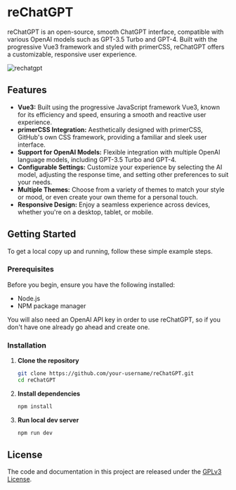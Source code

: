 # reChatGPT

reChatGPT is an open-source, smooth ChatGPT interface, compatible with various OpenAI models such as GPT-3.5 Turbo and GPT-4. Built with the progressive Vue3 framework and styled with primerCSS, reChatGPT offers a customizable, responsive user experience.

![rechatgpt](https://github.com/BadgerHobbs/reChatGPT-Vue/assets/23462440/9cf31479-b3ef-4d7e-ab62-e183c3e398c1)

## Features

- **Vue3:** Built using the progressive JavaScript framework Vue3, known for its efficiency and speed, ensuring a smooth and reactive user experience.
- **primerCSS Integration:** Aesthetically designed with primerCSS, GitHub's own CSS framework, providing a familiar and sleek user interface.
- **Support for OpenAI Models:** Flexible integration with multiple OpenAI language models, including GPT-3.5 Turbo and GPT-4.
- **Configurable Settings:** Customize your experience by selecting the AI model, adjusting the response time, and setting other preferences to suit your needs.
- **Multiple Themes:** Choose from a variety of themes to match your style or mood, or even create your own theme for a personal touch.
- **Responsive Design:** Enjoy a seamless experience across devices, whether you're on a desktop, tablet, or mobile.

## Getting Started

To get a local copy up and running, follow these simple example steps.

### Prerequisites

Before you begin, ensure you have the following installed:
- Node.js
- NPM package manager

You will also need an OpenAI API key in order to use reChatGPT, so if you don't have one already go ahead and create one.

### Installation

1. **Clone the repository**

    ```bash
    git clone https://github.com/your-username/reChatGPT.git
    cd reChatGPT
    ```

2. **Install dependencies**

    ```bash
    npm install
    ```

3. **Run local dev server**

    ```bash
    npm run dev
    ```

## License

The code and documentation in this project are released under the [GPLv3 License](LICENSE).